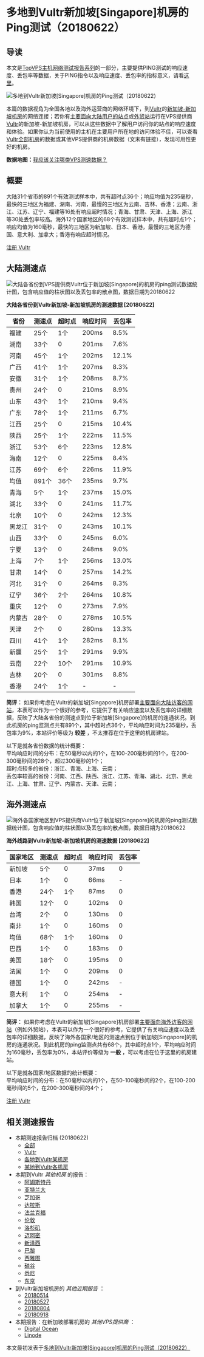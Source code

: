 #  多地到Vultr新加坡[Singapore]机房的Ping测试（20180622） 

## 导读

本文是[TopVPS主机网络测试报告系列](https://vps123.top/pingtest)的一部分，主要提供PING测试的响应速度、丢包率等数据，关于PING指令以及响应速度、丢包率的指标意义，请看[这里](https://vps123.top/what-is-ping.html)。

![多地到Vultr新加坡\[Singapore\]机房的Ping测试（20180622）](/images/thumbnails/to_vultr_Singapore.png)

本篇的数据视角为全国各地以及海外运营商的网络环境下，到[Vultr](https://vps123.top/go/vultr)的[新加坡-新加坡机房](https://vps123.top/vultr-facilities.html#singapore)的网络连接；若你有[主要面向大陆用户的站点](https://vps123.top/website-for-mainland-users.html)或[外贸站](https://vps123.top/website-for-internation-trade.html)运行在VPS提供商[Vultr](https://vps123.top/go/vultr)的新加坡-新加坡机房，可以从这些数据中了解用户访问你的站点的响应速度和体验。如果你认为当前使用的主机在主要用户所在地的访问体验不佳，可以查看[Vultr全部机房](/vultr/isp/china/20180622-vultr-isp-china.md)的数据或其他VPS提供商的机房数据（文末有链接），发现可用性更好的机房。

**数据地图：**[我应该关注哪类VPS测速数据？](https://vps123.top/find-pingtest-data-you-need.html)

## 概要

大陆31个省市的891个有效测试样本中，共有超时点36个；响应均值为235毫秒，最快的三地区为福建、湖南、河南，最慢的三地区为云南、吉林、香港；云南、浙江、江苏、辽宁、福建等16处有响应超时情况；青海、甘肃、天津、上海、浙江等30处丢包率较高。海外12个国家地区的68个有效测试样本中，共有超时点1个；响应均值为160毫秒，最快的三地区为新加坡、日本、香港，最慢的三地区为德国、意大利、加拿大；香港有响应超时情况。

[注册 Vultr](https://vps123.top/go/vultr/_btn1)

## 大陆测速点

![大陆各省份到VPS提供商Vultr位于新加坡\[Singapore\]的机房的ping测试数据统计图，包含响应值的柱状图以及丢包率的散点图，数据日期为20180622](/images/pingtests/vultr_20180622/plot_idc_vultr_singapore-singapore_20180622_mainland.png)

**大陆各省份到Vultr新加坡-新加坡机房的测速数据 [20180622]**

省份 | 测速点 | 超时点 | 响应时间 | 丢包率  
---|---|---|---|---  
福建 | 25个 | 1个 | 200ms | 8.5%  
湖南 | 33个 | 0 | 201ms | 7.6%  
河南 | 45个 | 1个 | 202ms | 12.1%  
广西 | 41个 | 1个 | 207ms | 8.3%  
安徽 | 31个 | 1个 | 208ms | 8.7%  
贵州 | 24个 | 0 | 210ms | 8.9%  
山东 | 43个 | 1个 | 210ms | 9.4%  
广东 | 78个 | 1个 | 211ms | 6.7%  
江西 | 25个 | 0 | 215ms | 10.4%  
陕西 | 25个 | 1个 | 222ms | 11.5%  
浙江 | 53个 | 6个 | 223ms | 12.8%  
海南 | 12个 | 0 | 225ms | 8.4%  
江苏 | 69个 | 6个 | 226ms | 11.9%  
均值 | 891个 | 36个 | 235ms | 9.7%  
青海 | 5个 | 1个 | 237ms | 15.0%  
湖北 | 33个 | 0 | 241ms | 11.7%  
北京 | 10个 | 0 | 242ms | 12.3%  
黑龙江 | 31个 | 0 | 243ms | 10.1%  
山西 | 33个 | 0 | 245ms | 6.0%  
宁夏 | 13个 | 0 | 248ms | 9.0%  
上海 | 7个 | 1个 | 256ms | 13.0%  
甘肃 | 14个 | 0 | 257ms | 14.2%  
河北 | 31个 | 0 | 264ms | 8.3%  
辽宁 | 36个 | 2个 | 264ms | 10.8%  
重庆 | 12个 | 0 | 273ms | 7.9%  
内蒙古 | 28个 | 0 | 278ms | 10.5%  
天津 | 2个 | 0 | 280ms | 13.3%  
四川 | 41个 | 1个 | 282ms | 8.1%  
新疆 | 25个 | 1个 | 291ms | 9.9%  
云南 | 22个 | 10个 | 291ms | 10.9%  
吉林 | 20个 | 0 | 301ms | 8.8%  
香港 | 24个 | 1个 | - | -  
  
**简评：** 如果你考虑在Vultr的新加坡[Singapore]机房部署[主要面向大陆访客的网站](website-for-mainland-users.html)，本表可以作为一个很好的参考，它提供了有关响应速度以及丢包率的详细数据，反映了大陆各省份的测速点到位于新加坡[Singapore]的机房的连通状况。到此机房的ping监测点共有891个，其中超时点36个，平均响应时间为235毫秒，丢包率为9%，本站评价等级为 **较差** ，不太推荐在位于这里的机房建站。

以下是就各省份数据的统计概要：  
平均响应时间的分布：在50毫秒以内的1个，在100-200毫秒间的1个，在200-300毫秒间的28个，超过300毫秒的1个；  
超时点较多的省份：浙江、青海、上海、云南；  
丢包率较高的省份：河南、江西、陕西、浙江、江苏、青海、湖北、北京、黑龙江、上海、甘肃、辽宁、内蒙古、天津、云南；

## 海外测速点

![海外各国家地区到VPS提供商Vultr位于新加坡\[Singapore\]的机房的ping测试数据统计图，包含响应值的柱状图以及丢包率的散点图，数据日期为20180622](/images/pingtests/vultr_20180622/plot_idc_vultr_singapore-singapore_20180622_overseas.png)

**海外线路到Vultr新加坡-新加坡机房的测速数据 [20180622]**

国家地区 | 测速点 | 超时点 | 响应时间 | 丢包率  
---|---|---|---|---  
新加坡 | 5个 | 0 | 37ms | 0  
日本 | 1个 | 0 | 66ms | -  
香港 | 24个 | 1个 | 87ms | 0  
韩国 | 12个 | 0 | 102ms | 0  
台湾 | 2个 | 0 | 130ms | 0  
南非 | 1个 | 0 | 160ms | 0  
均值 | 68个 | 1个 | 160ms | 0  
巴西 | 1个 | 0 | 183ms | 0  
美国 | 18个 | 0 | 195ms | 0  
法国 | 1个 | 0 | 209ms | 0  
德国 | 1个 | 0 | 242ms | -  
意大利 | 1个 | 0 | 254ms | -  
加拿大 | 1个 | 0 | 255ms | -  
  
**简评：** 如果你考虑在Vultr的新加坡[Singapore]机房部署[主要面向海外访客的网站](https://vps123.top/website-for-internation-trade.html)（例如外贸站），本表可以作为一个很好的参考，它提供了有关响应速度以及丢包率的详细数据，反映了海外各国家/地区的测速点到位于新加坡[Singapore]的机房的连通状况。到此机房的ping监测点共有68个，其中超时点1个，平均响应时间为160毫秒，丢包率为0%，本站评价等级为 **一般** ，可以考虑在位于这里的机房建站。

以下是就各国家/地区数据的统计概要：  
平均响应时间的分布：在50毫秒以内的1个，在50-100毫秒间的2个，在100-200毫秒间的5个，在200-300毫秒间的4个；

[注册 Vultr](https://vps123.top/go/vultr/_btn2)

## 相关测速报告

  * 本期测速报告归档 (20180622) 
    * [全部](https://vps123.top/pingtests/20180622 "本期各VPS提供商全部测速报告")
    * [Vultr](https://vps123.top/pingtests/idc-vultr/20180622 "本期Vultr的全部测速报告")
    * [各地到Vultr某机房](https://vps123.top/pingtests/idc-vultr/isp-global/20180622 "以Vultr某机房为关注对象的视角，横向比较大陆各省份、海外各国家地区")
    * [某地到Vultr各机房](https://vps123.top/pingtests/idc-vultr/facility-all/20180622 "以大陆某省份为关注对象的视角，横向比较Vultr各机房")
  * 本期到Vultr _其他机房_ 的报告： 
    * [阿姆斯特丹](/vultr/idc/amsterdam/20180622-vultr-idc-amsterdam.md "多地到Vultr阿姆斯特丹机房的Ping测试 20180622")
    * [亚特兰大](/vultr/idc/atlanta/20180622-vultr-idc-atlanta.md "多地到Vultr亚特兰大机房的Ping测试 20180622")
    * [芝加哥](/vultr/idc/chicago/20180622-vultr-idc-chicago.md "多地到Vultr芝加哥机房的Ping测试 20180622")
    * [达拉斯](/vultr/idc/dallas/20180622-vultr-idc-dallas.md "多地到Vultr达拉斯机房的Ping测试 20180622")
    * [法兰克福](/vultr/idc/frankfurt/20180622-vultr-idc-frankfurt.md "多地到Vultr法兰克福机房的Ping测试 20180622")
    * [伦敦](/vultr/idc/london/20180622-vultr-idc-london.md "多地到Vultr伦敦机房的Ping测试 20180622")
    * [洛杉矶](/vultr/idc/losangeles/20180622-vultr-idc-losangeles.md "多地到Vultr洛杉矶机房的Ping测试 20180622")
    * [迈阿密](/vultr/idc/miami/20180622-vultr-idc-miami.md "多地到Vultr迈阿密机房的Ping测试 20180622")
    * [新泽西](/vultr/idc/newjersey/20180622-vultr-idc-newjersey.md "多地到Vultr新泽西机房的Ping测试 20180622")
    * [巴黎](/vultr/idc/paris/20180622-vultr-idc-paris.md "多地到Vultr巴黎机房的Ping测试 20180622")
    * [西雅图](/vultr/idc/seattle/20180622-vultr-idc-seattle.md "多地到Vultr西雅图机房的Ping测试 20180622")
    * [硅谷](/vultr/idc/siliconvalley/20180622-vultr-idc-siliconvalley.md "多地到Vultr硅谷机房的Ping测试 20180622")
    * [悉尼](/vultr/idc/sydney/20180622-vultr-idc-sydney.md "多地到Vultr悉尼机房的Ping测试 20180622")
    * [东京](/vultr/idc/tokyo/20180622-vultr-idc-tokyo.md "多地到Vultr东京机房的Ping测试 20180622")
  * 到Vultr新加坡机房的 _其他近期报告_ ： 
    * [20180514](/vultr/idc/singapore/20180514-vultr-idc-singapore.md "多地到Vultr新加坡机房的Ping测试 20180514")
    * [20180527](/vultr/idc/singapore/20180527-vultr-idc-singapore.md "多地到Vultr新加坡机房的Ping测试 20180527")
    * [20180804](/vultr/idc/singapore/20180804-vultr-idc-singapore.md "多地到Vultr新加坡机房的Ping测试 20180804")
    * [20180918](/vultr/idc/singapore/20180918-vultr-idc-singapore.md "多地到Vultr新加坡机房的Ping测试 20180918")
  * 本期报告：在新加坡部署机房的 _其他VPS提供商_ ： 
    * [Digital Ocean](do/idc/singapore/20180622-do-idc-singapore.md "多地到Digital Ocean新加坡机房的Ping测试 20180622")
    * [Linode](/linode/idc/singapore/20180622-linode-idc-singapore.md "多地到Linode新加坡机房的Ping测试 20180622")



本文最初发表于[多地到Vultr新加坡[Singapore]机房的Ping测试（20180622）](https://vps123.top/pingtest/20180622-vultr-idc-singapore.html)
